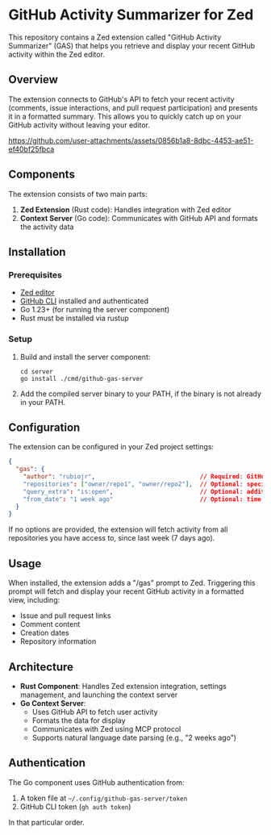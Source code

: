 # GitHub Activity Summarizer for Zed

This repository contains a Zed extension called "GitHub Activity Summarizer" (GAS) that helps you retrieve and display your recent GitHub activity within the Zed editor.

## Overview

The extension connects to GitHub's API to fetch your recent activity (comments, issue interactions, and pull request participation) and presents it in a formatted summary. This allows you to quickly catch up on your GitHub activity without leaving your editor.

https://github.com/user-attachments/assets/0856b1a8-8dbc-4453-ae51-ef40bf25fbca

## Components

The extension consists of two main parts:

1. **Zed Extension** (Rust code): Handles integration with Zed editor
2. **Context Server** (Go code): Communicates with GitHub API and formats the activity data

## Installation

### Prerequisites

- [Zed editor](https://zed.dev/)
- [GitHub CLI](https://cli.github.com/) installed and authenticated
- Go 1.23+ (for running the server component)
- Rust must be installed via rustup

### Setup

1. Build and install the server component:
   ```
   cd server
   go install ./cmd/github-gas-server
   ```
2. Add the compiled server binary to your PATH, if the binary is not already in your PATH.

## Configuration

The extension can be configured in your Zed project settings:

```json
{
  "gas": {
    "author": "rubiojr",                             // Required: GitHub username
    "repositories": ["owner/repo1", "owner/repo2"],  // Optional: specific repositories to track
    "query_extra": "is:open",                        // Optional: additional GitHub search filters
    "from_date": "1 week ago"                        // Optional: time range to fetch activity from
  }
}
```

If no options are provided, the extension will fetch activity from all repositories you have access to, since last week (7 days ago).

## Usage

When installed, the extension adds a "/gas" prompt to Zed. Triggering this prompt will fetch and display your recent GitHub activity in a formatted view, including:

- Issue and pull request links
- Comment content
- Creation dates
- Repository information

## Architecture

- **Rust Component**: Handles Zed extension integration, settings management, and launching the context server
- **Go Context Server**:
  - Uses GitHub API to fetch user activity
  - Formats the data for display
  - Communicates with Zed using MCP protocol
  - Supports natural language date parsing (e.g., "2 weeks ago")

## Authentication

The Go component uses GitHub authentication from:
1. A token file at `~/.config/github-gas-server/token`
2. GitHub CLI token (`gh auth token`)

In that particular order.
